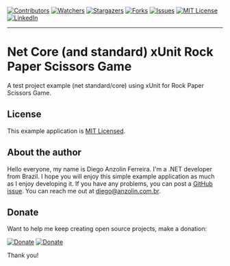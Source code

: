 <!-- PROJECT SHIELDS -->
<!--
*** I'm using markdown "reference style" links for readability.
*** Reference links are enclosed in brackets [ ] instead of parentheses ( ).
*** See the bottom of this document for the declaration of the reference variables
*** for contributors-url, forks-url, etc. This is an optional, concise syntax you may use.
*** https://www.markdownguide.org/basic-syntax/#reference-style-links
-->
[![Contributors][contributors-shield]][contributors-url]
[![Watchers][watchers-shield]][watchers-url]
[![Stargazers][stars-shield]][stars-url]
[![Forks][forks-shield]][forks-url]
[![Issues][issues-shield]][issues-url]
[![MIT License][license-shield]][license-url]
[![LinkedIn][linkedin-shield]][linkedin-url]

---


# Net Core (and standard) xUnit Rock Paper Scissors Game
A test project example (net standard/core) using xUnit for Rock Paper Scissors Game.


License
-------

This example application is [MIT Licensed](https://github.com/anzolin/NetCorexUnitRockPaperScissorsGame/blob/master/LICENSE).


About the author
----------------

Hello everyone, my name is Diego Anzolin Ferreira. I'm a .NET developer from Brazil. I hope you will enjoy this simple example application as much as I enjoy developing it. If you have any problems, you can post a [GitHub issue](https://github.com/anzolin/NetCorexUnitRockPaperScissorsGame/issues). You can reach me out at diego@anzolin.com.br.


## Donate
  
Want to help me keep creating open source projects, make a donation:

[![Donate](https://img.shields.io/badge/Donate-PayPal-green.svg?style=for-the-badge)](https://www.paypal.com/donate?business=DN2VPNW42RTXY&no_recurring=0&currency_code=BRL) [![Donate](https://img.shields.io/badge/-buy_me_a%C2%A0coffee-gray?logo=buy-me-a-coffee&style=for-the-badge)](https://www.buymeacoffee.com/anzolin)

Thank you!



<!-- MARKDOWN LINKS & IMAGES -->
<!-- https://www.markdownguide.org/basic-syntax/#reference-style-links -->
[contributors-shield]: https://img.shields.io/github/contributors/anzolin/NetCorexUnitRockPaperScissorsGame.svg?style=for-the-badge
[contributors-url]: https://github.com/anzolin/NetCorexUnitRockPaperScissorsGame/graphs/contributors
[watchers-shield]: https://img.shields.io/github/watchers/anzolin/AnzolinNetDevPack.svg?style=for-the-badge
[watchers-url]: https://github.com/anzolin/AnzolinNetDevPack/watchers
[forks-shield]: https://img.shields.io/github/forks/anzolin/NetCorexUnitRockPaperScissorsGame.svg?style=for-the-badge
[forks-url]: https://github.com/anzolin/NetCorexUnitRockPaperScissorsGame/network/members
[stars-shield]: https://img.shields.io/github/stars/anzolin/NetCorexUnitRockPaperScissorsGame.svg?style=for-the-badge
[stars-url]: https://github.com/anzolin/NetCorexUnitRockPaperScissorsGame/stargazers
[issues-shield]: https://img.shields.io/github/issues/anzolin/NetCorexUnitRockPaperScissorsGame.svg?style=for-the-badge
[issues-url]: https://github.com/anzolin/NetCorexUnitRockPaperScissorsGame/issues
[license-shield]: https://img.shields.io/github/license/anzolin/NetCorexUnitRockPaperScissorsGame.svg?style=for-the-badge
[license-url]: https://github.com/anzolin/NetCorexUnitRockPaperScissorsGame/blob/master/LICENSE.txt
[linkedin-shield]: https://img.shields.io/badge/-LinkedIn-black.svg?style=for-the-badge&logo=linkedin&colorB=555
[linkedin-url]: https://www.linkedin.com/in/diego-anzolin/
